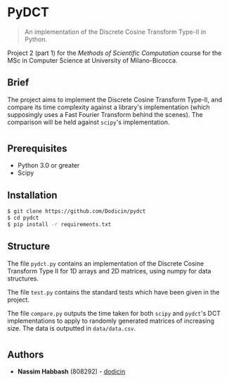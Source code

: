 # PyDCT
> An implementation of the Discrete Cosine Transform Type-II in Python.

Project 2 (part 1) for the *Methods of Scientific Computation* course for the MSc in Computer Science at University of Milano-Bicocca.

## Brief
The project aims to implement the Discrete Cosine Transform Type-II, and compare its time complexity against a library's implementation (which supposingly uses a Fast Fourier Transform behind the scenes). The comparison will be held against `scipy`'s implementation.

#
## Prerequisites

* Python 3.0 or greater
* Scipy

## Installation
```sh
$ git clone https://github.com/Dodicin/pydct
$ cd pydct
$ pip install -r requirements.txt
```

## Structure
The file `pydct.py` contains an implementation of the Discrete Cosine Transform Type II for 1D arrays and 2D matrices, using numpy for data structures.

The file `test.py` contains the standard tests which have been given in the project.

The file `compare.py` outputs the time taken for both `scipy` and `pydct`'s DCT implementations to apply to randomly generated matrices of increasing size. The data is outputted in `data/data.csv`.

#
## Authors

* **Nassim Habbash** (808292) - [dodicin](https://github.com/dodicin)
